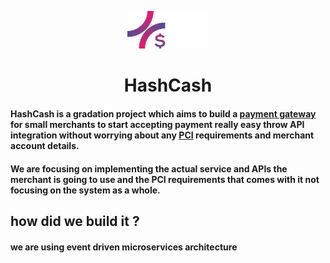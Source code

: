 <p align="center">
  <img width="130" hight="130" src="/Images/Logo/Asset logo 2 2.svg" />
<p/>
<h1 align="center"> HashCash</h1>

#### HashCash is a gradation project which aims to build a [payment gateway](https://en.wikipedia.org/wiki/Payment_gateway) for small merchants to start accepting payment really easy throw API integration without worrying about any [PCI](https://www.pcisecuritystandards.org/) requirements and merchant account details.
#### We are focusing on implementing the actual service and APIs the merchant is going to use and the PCI requirements that comes with it not focusing on the system as a whole.
## how did we build it ?
#### we are using event driven microservices architecture 
